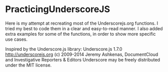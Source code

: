 # PracticingUnderscoreJS

Here is my attempt at recreating most of the Underscorejs.org functions. 
I tried my best to code them in a clear and easy-to-read manner. 
I also added extra examples for some of the functions, in order to show more specific use cases. 




Inspired by the Underscore.js library:
Underscore.js 1.7.0
http://underscorejs.org
(c) 2009-2014 Jeremy Ashkenas, DocumentCloud and Investigative Reporters & Editors
Underscore may be freely distributed under the MIT license.



